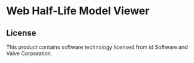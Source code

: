 # Web Half-Life Model Viewer

## License
This product contains software technology licensed from id Software and Valve
Corporation.
